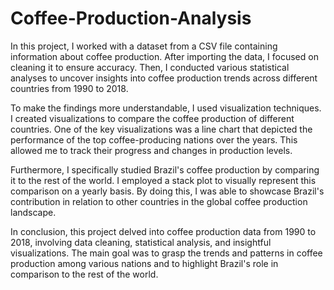 # Coffee-Production-Analysis

In this project, I worked with a dataset from a CSV file containing information about coffee production. After importing the data, I focused on cleaning it to ensure accuracy. Then, I conducted various statistical analyses to uncover insights into coffee production trends across different countries from 1990 to 2018. 

To make the findings more understandable, I used visualization techniques. I created visualizations to compare the coffee production of different countries. One of the key visualizations was a line chart that depicted the performance of the top coffee-producing nations over the years. This allowed me to track their progress and changes in production levels.

Furthermore, I specifically studied Brazil's coffee production by comparing it to the rest of the world. I employed a stack plot to visually represent this comparison on a yearly basis. By doing this, I was able to showcase Brazil's contribution in relation to other countries in the global coffee production landscape.

In conclusion, this project delved into coffee production data from 1990 to 2018, involving data cleaning, statistical analysis, and insightful visualizations. The main goal was to grasp the trends and patterns in coffee production among various nations and to highlight Brazil's role in comparison to the rest of the world.
